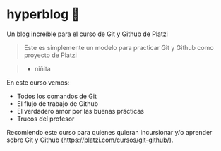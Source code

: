 # hyperblog :metal:
Un blog increíble para el curso de Git y Github de Platzi
> Este es simplemente un modelo para practicar Git y Github como proyecto de Platzi

> - niñita

En este curso vemos:
* Todos los comandos de Git
* El flujo de trabajo de Github
* El verdadero amor por las buenas prácticas
* Trucos del profesor

Recomiendo este curso para quienes quieran incursionar y/o aprender sobre Git y Github (https://platzi.com/cursos/git-github/).
